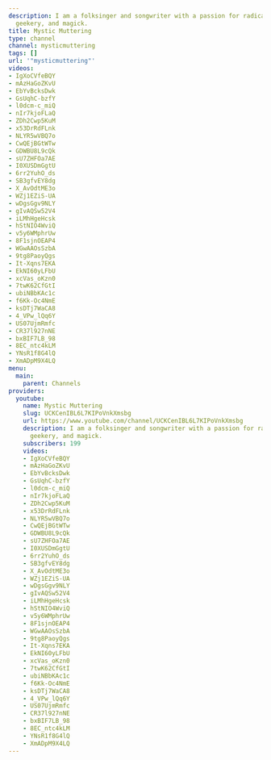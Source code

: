```yaml
---
description: I am a folksinger and songwriter with a passion for radical activism,
  geekery, and magick.
title: Mystic Muttering
type: channel
channel: mysticmuttering
tags: []
url: '"mysticmuttering"'
videos:
- IgXoCVfeBQY
- mAzHaGoZKvU
- EbYvBcksDwk
- GsUqhC-bzfY
- l0dcm-c_miQ
- nIr7kjoFLaQ
- ZDh2Cwp5KuM
- x53DrRdFLnk
- NLYR5wVBQ7o
- CwQEjBGtWTw
- GDWBU8L9cQk
- sU7ZHFOa7AE
- I0XUSDmGgtU
- 6rr2YuhO_ds
- SB3gfvEY8dg
- X_AvOdtME3o
- WZj1EZiS-UA
- wDgsGgv9NLY
- gIvAQSw52V4
- iLMhHgeHcsk
- hStNIO4WviQ
- v5y6WMphrUw
- 8F1sjnOEAP4
- WGwAAOsSzbA
- 9tg8PaoyQgs
- It-Xqns7EKA
- EkNI60yLFbU
- xcVas_oKzn0
- 7twK62CfGtI
- ubiNBbKAc1c
- f6Kk-Oc4NmE
- ksDTj7WaCA8
- 4_VPw_lQq6Y
- US07UjmRmfc
- CR37l927nNE
- bxBIF7LB_98
- 8EC_ntc4kLM
- YNsR1f8G4lQ
- XmADpM9X4LQ
menu:
  main:
    parent: Channels
providers:
  youtube:
    name: Mystic Muttering
    slug: UCKCenIBL6L7KIPoVnkXmsbg
    url: https://www.youtube.com/channel/UCKCenIBL6L7KIPoVnkXmsbg
    description: I am a folksinger and songwriter with a passion for radical activism,
      geekery, and magick.
    subscribers: 199
    videos:
    - IgXoCVfeBQY
    - mAzHaGoZKvU
    - EbYvBcksDwk
    - GsUqhC-bzfY
    - l0dcm-c_miQ
    - nIr7kjoFLaQ
    - ZDh2Cwp5KuM
    - x53DrRdFLnk
    - NLYR5wVBQ7o
    - CwQEjBGtWTw
    - GDWBU8L9cQk
    - sU7ZHFOa7AE
    - I0XUSDmGgtU
    - 6rr2YuhO_ds
    - SB3gfvEY8dg
    - X_AvOdtME3o
    - WZj1EZiS-UA
    - wDgsGgv9NLY
    - gIvAQSw52V4
    - iLMhHgeHcsk
    - hStNIO4WviQ
    - v5y6WMphrUw
    - 8F1sjnOEAP4
    - WGwAAOsSzbA
    - 9tg8PaoyQgs
    - It-Xqns7EKA
    - EkNI60yLFbU
    - xcVas_oKzn0
    - 7twK62CfGtI
    - ubiNBbKAc1c
    - f6Kk-Oc4NmE
    - ksDTj7WaCA8
    - 4_VPw_lQq6Y
    - US07UjmRmfc
    - CR37l927nNE
    - bxBIF7LB_98
    - 8EC_ntc4kLM
    - YNsR1f8G4lQ
    - XmADpM9X4LQ
---
```


